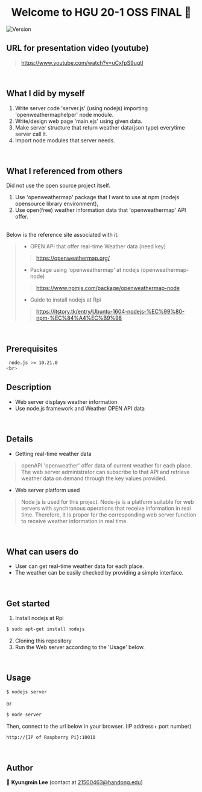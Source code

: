 <h1 align="center">Welcome to HGU 20-1 OSS FINAL  👋</h1>
<p>
  <img alt="Version" src="https://img.shields.io/badge/version-1.0-blue.svg?cacheSeconds=2592000" />
</p>


## URL for presentation video (youtube)
> https://www.youtube.com/watch?v=uCxfpS9ugtI
<br>

## What I did by myself
1. Write server code 'server.js' (using nodejs) importing 'openweathermaphelper' node module.
2. Write/design web page 'main.ejs' using given data.
3. Make server structure that return weather data(json type) everytime server call it. 
4. Import node modules that server needs.
<br>


## What I referenced from others
Did not use the open source project itself.
1) Use 'openweathermap'  package that I want to use at npm (nodejs opensource library environment),
2) Use open(free) weather information data that 'openweathermap' API offer.

<br>Below is the reference site associated with it.
>- OPEN API that offer real-time Weather data (need key)
>> https://openweathermap.org/
>- Package using 'openweathermap' at nodejs (openweathermap-node)
>> https://www.npmjs.com/package/openweathermap-node
>- Guide to install nodejs at Rpi
>> https://itstory.tk/entry/Ubuntu-1604-nodejs-%EC%99%80-npm-%EC%84%A4%EC%B9%98  
<br>


## Prerequisites
```sh
 node.js >= 10.21.0 
<br>
```




## Description

- Web server displays weather information
- Use node.js framework and Weather OPEN API data  
<br>




## Details

- Getting real-time weather data
> openAPI 'openweather' offer data of current weather for each place. The web server administrator can subscribe to that API and retrieve weather data on demand through the key values provided.

- Web server platform used
> Node js is used for this project. Node-js is a platform suitable for web servers with synchronous operations that receive information in real time. Therefore, it is proper for the corresponding web server function to receive weather information in real time.  

<br>



## What can users do

- User can get real-time weather data for each place.
- The weather can be easily checked by providing a simple interface.  

<br>



## Get started

1. Install nodejs at Rpi
```sh
$ sudo apt-get install nodejs
```
2. Cloning this repository
3. Run the Web server according to the 'Usage' below.  

<br>



## Usage
```sh
$ nodejs server
```
or
```sh
$ node server
```
Then, connect to the url below in your browser. (IP address+ port number)
```sh
http://{IP of Raspberry Pi}:10010
```  
<br>




## Author
👤 **Kyungmin Lee** (contact at 21500463@handong.edu)

